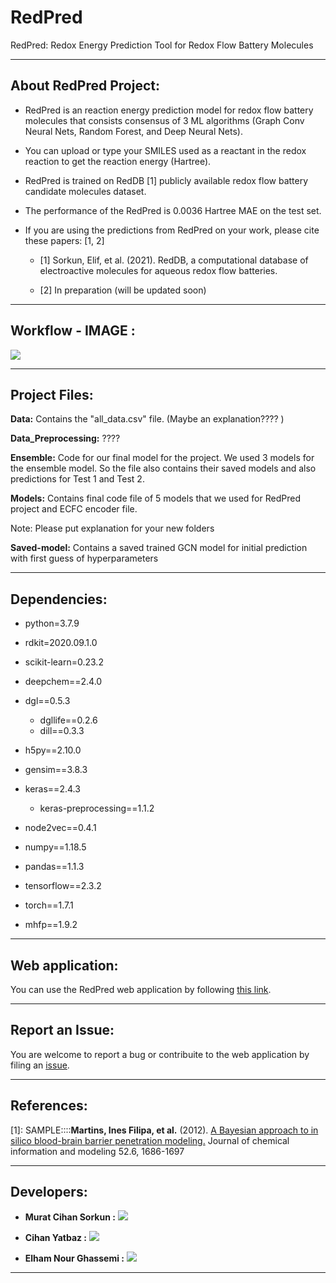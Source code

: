 # RedPred 
RedPred: Redox Energy Prediction Tool for Redox Flow Battery Molecules

------------------------------------------

## About RedPred Project:

* RedPred is an reaction energy prediction model for redox flow battery molecules that consists consensus of 3 ML algorithms (Graph Conv Neural Nets, Random Forest, and Deep Neural Nets).
 
* You can upload or type your SMILES used as a reactant in the redox reaction to get the reaction energy (Hartree).

* RedPred is trained on RedDB [1] publicly available redox flow battery candidate molecules dataset.

* The performance of the RedPred is 0.0036 Hartree MAE on the test set.

* If you are using the predictions from RedPred on your work, please cite these papers: [1, 2] 

  * [1] Sorkun, Elif, et al. (2021). RedDB, a computational database of electroactive molecules for aqueous redox flow batteries.

  * [2] In preparation (will be updated soon)


------------------------------------------
## Workflow - IMAGE :

![](redpred_app.gif)

------------------------------------------

## Project Files:


**Data:** Contains the "all_data.csv" file. (Maybe an explanation???? )

**Data_Preprocessing:** ????

**Ensemble:** Code for our final model for the project. We used 3 models for the ensemble model. So the file also contains their saved models and also predictions for Test 1 and  Test 2.

**Models:** Contains final code file of 5 models that we used for RedPred project and ECFC encoder file.



Note: Please put explanation for your new folders


**Saved-model:** Contains a saved trained GCN model for initial prediction with first guess of hyperparameters 


------------------------------------------


## Dependencies:

- python=3.7.9
- rdkit=2020.09.1.0
- scikit-learn=0.23.2
- deepchem==2.4.0
- dgl==0.5.3
    - dgllife==0.2.6
    - dill==0.3.3
    
- h5py==2.10.0
- gensim==3.8.3
- keras==2.4.3
    - keras-preprocessing==1.1.2
    
- node2vec==0.4.1
- numpy==1.18.5
- pandas==1.1.3
- tensorflow==2.3.2
- torch==1.7.1
- mhfp==1.9.2


------------------------------------------


## Web application:


You can use the RedPred web application by following [this link](https://share.streamlit.io/mcsorkun/redpred-web/main/app.py).

------------------------------------------

## Report an Issue:
             
You are welcome to report a bug or contribuite to the web application by filing an [issue](https://github.com/mcsorkun/RedPred/issues).


------------------------------------------

## References:


[1]: SAMPLE::::**Martins, Ines Filipa, et al.** (2012). [A Bayesian approach to
    in silico blood-brain barrier penetration
    modeling.](https://pubmed.ncbi.nlm.nih.gov/22612593/) Journal of
    chemical information and modeling 52.6, 1686-1697



------------------------------------------

## Developers:

* **Murat Cihan Sorkun :** [![](https://img.shields.io/badge/LinkedIn-%230077B5.svg?&style=flat&logo=linkedin&logoColor=white)](https://www.linkedin.com/in/murat-cihan-sorkun/) 

* **Cihan Yatbaz :** [![](https://img.shields.io/badge/LinkedIn-%230077B5.svg?&style=flat&logo=linkedin&logoColor=white)](https://www.linkedin.com/in/cihanyatbaz/) 

* **Elham Nour Ghassemi :** [![](https://img.shields.io/badge/LinkedIn-%230077B5.svg?&style=flat&logo=linkedin&logoColor=white)](https://www.linkedin.com/in/elhamnourghassemi/)
      


------------------------------------------


